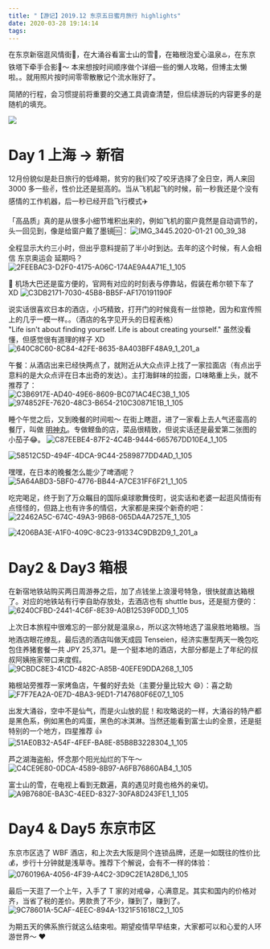 ```yaml
---
title: "【游记】2019.12 东京五日蜜月旅行 highlights"
date: 2020-03-28 19:14:14
tags:
---
```



在东京新宿逛风情街🔞，在大涌谷看富士山的雪🗻，在箱根泡爱心温泉♨️，在东京铁塔下牵手合影🗼～ 本来想按时间顺序做个详细一些的懒人攻略，但博主太懒啦。。就用照片按时间零零散散记个流水账好了。

简陋的行程，会习惯提前将重要的交通工具调查清楚，但后续游玩的内容更多的是随机的填充。

<!--more-->

![](/images/blog/200104_japan_travel/15795379929367.jpg)


# Day 1 上海 -> 新宿
12月份貌似是赴日旅行的低峰期，贫穷的我们咬了咬牙选择了全日空，两人来回 3000 多一些✌️，性价比还是挺高的。当从飞机起飞的时候，前一秒我还是个没有感情的工作机器，后一秒已经开启飞行模式✈️    

「高品质」真的是从很多小细节堆积出来的，例如飞机的窗户竟然是自动调节的，头一回见到，像是给窗户戴了墨镜🆒：
![IMG_3445.2020-01-21 00_39_38](/images/blog/200104_japan_travel/IMG_3445.2020-01-21%2000_39_38.gif)

全程显示大约三小时，但出乎意料提前了半小时到达。去年的这个时候，有人会相信 东京奥运会 延期吗？   
![2FEEBAC3-D2F0-4175-A06C-174AE9A4A71E_1_105](/images/blog/200104_japan_travel/2FEEBAC3-D2F0-4175-A06C-174AE9A4A71E_1_105_c.jpeg)


🚌 机场大巴还是蛮方便的，官网有对应的时刻表与停靠站，假装在希尔顿下车了 XD
![C3DB2171-7030-45B8-BB5F-AF170191190F](/images/blog/200104_japan_travel/C3DB2171-7030-45B8-BB5F-AF170191190F.png)

说实话很喜欢日本的酒店，小巧精致，打开门的时候竟有一丝惊艳，因为和宣传照上的几乎一模一样。。（酒店的名字见开头的日程表格）    
"Life isn't about finding yourself. Life is about creating yourself." 虽然没看懂，但感觉很有道理的样子 XD
![640C8C60-8C84-42FE-8635-8A403BFF48A9_1_201_a](/images/blog/200104_japan_travel/640C8C60-8C84-42FE-8635-8A403BFF48A9_1_201_a.jpeg)

午餐：从酒店出来已经快两点了，就附近从大众点评上找了一家拉面店（有点出乎意料的是大众点评在日本出奇的发达）。主打海鲜味的拉面，口味略重上头，就不推荐了：   
![C3B6917E-AD40-49E6-8609-BC071AC4EC3B_1_105](/images/blog/200104_japan_travel/C3B6917E-AD40-49E6-8609-BC071AC4EC3B_1_105_c.jpeg)
![974852FE-7620-48C3-B654-210C30871E1B_1_105](/images/blog/200104_japan_travel/974852FE-7620-48C3-B654-210C30871E1B_1_105_c.jpeg)

睡个午觉之后，又到晚餐的时间啦～ 在街上瞎逛，进了一家看上去人气还蛮高的餐厅，叫做 [明神丸](http://www.dianping.com/shop/90621851)。专做鲣鱼的店，菜品很精致，但说实话还是最爱第二张图的小茄子😂。
![C87EEBE4-87F2-4C4B-9444-665767DD10E4_1_105](/images/blog/200104_japan_travel/C87EEBE4-87F2-4C4B-9444-665767DD10E4_1_105_c.jpeg)

![58512C5D-494F-4DCA-9C44-2589877DD4AD_1_105](/images/blog/200104_japan_travel/58512C5D-494F-4DCA-9C44-2589877DD4AD_1_105_c.jpeg)

嘿嘿，在日本的晚餐怎么能少了啤酒呢？
![5A64ABD3-5BF0-4776-BB44-A7CE31FF6F21_1_105](/images/blog/200104_japan_travel/5A64ABD3-5BF0-4776-BB44-A7CE31FF6F21_1_105_c.jpeg)

吃完喝足，终于到了万众瞩目的国际桌球歌舞伎町，说实话和老婆一起逛风情街有点怪怪的，但路上也有许多的情侣，大家都是来探个新奇的吧：
![22462A5C-674C-49A3-9B68-065DA4A7257E_1_105](/images/blog/200104_japan_travel/22462A5C-674C-49A3-9B68-065DA4A7257E_1_105_c.jpeg)

![4206BA3E-A1F0-409C-8C23-91334C9DB2D9_1_201_a](/images/blog/200104_japan_travel/4206BA3E-A1F0-409C-8C23-91334C9DB2D9_1_201_a.jpeg)


# Day2 & Day3 箱根
在新宿地铁站购买两日周游券之后，加了点钱坐上浪漫号特急，很快就直达箱根了。对应的地铁站有行李自助存放处，去酒店也有 shuttle bus，还是挺方便的：
![6240CFBD-2441-4C6F-8E39-A0B12539F0DD_1_105](/images/blog/200104_japan_travel/6240CFBD-2441-4C6F-8E39-A0B12539F0DD_1_105_c.jpeg)


上次日本旅程中很难忘的一部分就是温泉♨️，所以这次特地选了温泉胜地箱根。当地酒店眼花缭乱，最后选的酒店叫做天成园 Tenseien，经济实惠型两天一晚包吃包住养猪套餐一共 JPY 25,371。是一个挺本地的酒店，大部分都是上了年纪的叔叔阿姨拖家带口来度假。
![9CBDC8E3-41CD-482C-A85B-40EFE9DDA268_1_105](/images/blog/200104_japan_travel/9CBDC8E3-41CD-482C-A85B-40EFE9DDA268_1_105_c.jpeg)  

箱根站旁推荐一家烤鱼店，午餐的好去处（主要分量比较大 😄）：喜之助   
![F7F7EA2A-0E7D-4BA3-9ED1-7147680F6E07_1_105](/images/blog/200104_japan_travel/F7F7EA2A-0E7D-4BA3-9ED1-7147680F6E07_1_105_c.jpeg)

出发大涌谷，空中不是仙气，而是火山放的屁！和攻略说的一样，大涌谷的特产都是黑色系，例如黑色的鸡蛋，黑色的冰淇淋。当然还能看到富士山的全景，还是挺特别的一个地方，四星推荐 👍
![51AE0B32-A54F-4FEF-BA8E-85B8B3228304_1_105](/images/blog/200104_japan_travel/51AE0B32-A54F-4FEF-BA8E-85B8B3228304_1_105_c.jpeg)

芦之湖海盗船，怀念那个阳光灿烂的下午～   
![C4CE9E80-0DCA-4589-8B97-A6FB76860AB4_1_105](/images/blog/200104_japan_travel/C4CE9E80-0DCA-4589-8B97-A6FB76860AB4_1_105_c.jpeg)

富士山的雪，在电视上看到无数遍，真的遇见时竟也格外的亲切。
![A9B7680E-BA3C-4EED-8327-30FA8D243FE1_1_105](/images/blog/200104_japan_travel/A9B7680E-BA3C-4EED-8327-30FA8D243FE1_1_105_c.jpeg)

# Day4 & Day5 东京市区

东京市区选了 WBF 酒店，和上次去大阪是同个连锁品牌，还是一如既往的性价比💰，步行十分钟就是浅草寺。推荐下个解说，会有不一样的体验：   
![0760196A-4056-4F39-A4C2-3D9C2E1A28D6_1_105](/images/blog/200104_japan_travel/0760196A-4056-4F39-A4C2-3D9C2E1A28D6_1_105_c.jpeg)


最后一天逛了一个上午，入手了 T 家的对戒😁，心满意足。其实和国内的价格对齐，当省了税的差价。男款贵了不少，赚到了，赚到了。
![9C78601A-5CAF-4EEC-894A-1321F51618C2_1_105](/images/blog/200104_japan_travel/9C78601A-5CAF-4EEC-894A-1321F51618C2_1_105_c.jpeg)


为期五天的佛系旅行就这么结束啦。期望疫情早早结束，大家都可以和心爱的人环游世界～ ❤️   

